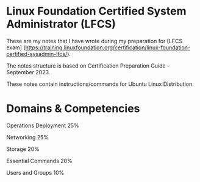 # Linux Foundation Certified System Administrator (LFCS) 

These are my notes that I have wrote during my preparation for [LFCS exam] (https://training.linuxfoundation.org/certification/linux-foundation-certified-sysadmin-lfcs/).

The notes structure is based on Certification Preparation Guide - September 2023.

These notes contain instructions/commands for Ubuntu Linux Distribution.

# Domains & Competencies

Operations Deployment 25%

Networking 25%

Storage 20%

Essential Commands 20%

Users and Groups 10%
